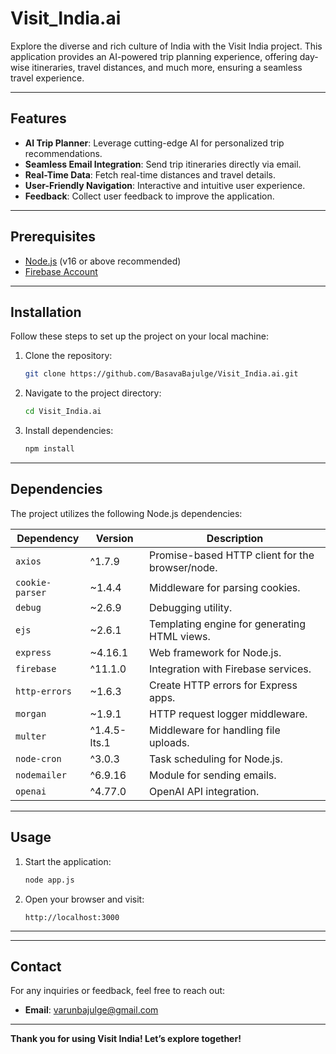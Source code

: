 # Visit_India.ai

Explore the diverse and rich culture of India with the Visit India project. This application provides an AI-powered trip planning experience, offering day-wise itineraries, travel distances, and much more, ensuring a seamless travel experience.

---

## Features
- **AI Trip Planner**: Leverage cutting-edge AI for personalized trip recommendations.
- **Seamless Email Integration**: Send trip itineraries directly via email.
- **Real-Time Data**: Fetch real-time distances and travel details.
- **User-Friendly Navigation**: Interactive and intuitive user experience.
- **Feedback**: Collect user feedback to improve the application.
---

## Prerequisites
- [Node.js](https://nodejs.org/) (v16 or above recommended)
- [Firebase Account](https://firebase.google.com/)

---

## Installation
Follow these steps to set up the project on your local machine:

1. Clone the repository:
   ```bash
   git clone https://github.com/BasavaBajulge/Visit_India.ai.git
   ```

2. Navigate to the project directory:
   ```bash
   cd Visit_India.ai
   ```

3. Install dependencies:
   ```bash
   npm install
   ```

---

## Dependencies
The project utilizes the following Node.js dependencies:

| Dependency       | Version    | Description                                      |
|------------------|------------|--------------------------------------------------|
| `axios`          | ^1.7.9     | Promise-based HTTP client for the browser/node. |
| `cookie-parser`  | ~1.4.4     | Middleware for parsing cookies.                 |
| `debug`          | ~2.6.9     | Debugging utility.                              |
| `ejs`            | ~2.6.1     | Templating engine for generating HTML views.    |
| `express`        | ~4.16.1    | Web framework for Node.js.                      |
| `firebase`       | ^11.1.0    | Integration with Firebase services.             |
| `http-errors`    | ~1.6.3     | Create HTTP errors for Express apps.            |
| `morgan`         | ~1.9.1     | HTTP request logger middleware.                 |
| `multer`         | ^1.4.5-lts.1 | Middleware for handling file uploads.         |
| `node-cron`      | ^3.0.3     | Task scheduling for Node.js.                    |
| `nodemailer`     | ^6.9.16    | Module for sending emails.                      |
| `openai`         | ^4.77.0    | OpenAI API integration.                         |

---

## Usage

1. Start the application:
   ```bash
   node app.js
   ```

2. Open your browser and visit:
   ```
   http://localhost:3000
   ```

---

---

## Contact
For any inquiries or feedback, feel free to reach out:

- **Email**: varunbajulge@gmail.com

---

**Thank you for using Visit India! Let’s explore together!**

